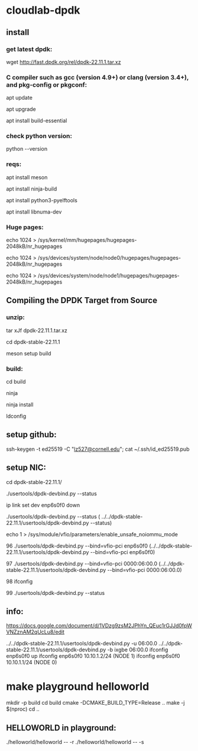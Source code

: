 # cloudlab-dpdk

## install

### get latest dpdk:
wget http://fast.dpdk.org/rel/dpdk-22.11.1.tar.xz

### C compiler such as gcc (version 4.9+) or clang (version 3.4+), and pkg-config or pkgconf:
apt update

apt upgrade

apt install build-essential

### check python version:
python --version

### reqs:
apt install meson

apt install ninja-build

apt install python3-pyelftools

apt install libnuma-dev

### Huge pages:
echo 1024 > /sys/kernel/mm/hugepages/hugepages-2048kB/nr_hugepages

echo 1024 > /sys/devices/system/node/node0/hugepages/hugepages-2048kB/nr_hugepages

echo 1024 > /sys/devices/system/node/node1/hugepages/hugepages-2048kB/nr_hugepages

## Compiling the DPDK Target from Source
### unzip:
tar xJf dpdk-22.11.1.tar.xz

cd dpdk-stable-22.11.1

meson setup build

### build:
cd build

ninja

ninja install




ldconfig

## setup github:
ssh-keygen -t ed25519 -C "lz527@cornell.edu";
cat ~/.ssh/id_ed25519.pub

## setup NIC:
 cd dpdk-stable-22.11.1/

   ./usertools/dpdk-devbind.py --status

   ip link set dev enp6s0f0 down
   
   ./usertools/dpdk-devbind.py --status ( ../../dpdk-stable-22.11.1/usertools/dpdk-devbind.py --status)
   
   echo 1 > /sys/module/vfio/parameters/enable_unsafe_noiommu_mode
   
   96  ./usertools/dpdk-devbind.py --bind=vfio-pci enp6s0f0 (../../dpdk-stable-22.11.1/usertools/dpdk-devbind.py --bind=vfio-pci enp6s0f0)
   
   97  ./usertools/dpdk-devbind.py --bind=vfio-pci 0000:06:00.0 (../../dpdk-stable-22.11.1/usertools/dpdk-devbind.py --bind=vfio-pci 0000:06:00.0)
   
   98  ifconfig
   
   99  ./usertools/dpdk-devbind.py --status
   
   ## info:
   https://docs.google.com/document/d/1VDzg9zsM2JPhYn_QEuc1rGJJd0fpWVNZznAM2qUcLu8/edit
   
../../dpdk-stable-22.11.1/usertools/dpdk-devbind.py -u 06:00.0
../../dpdk-stable-22.11.1/usertools/dpdk-devbind.py -b ixgbe 06:00.0
 ifconfig enp6s0f0 up
 ifconfig enp6s0f0 10.10.1.2/24 (NODE 1)
  ifconfig enp6s0f0 10.10.1.1/24 (NODE 0)

   
# make playground helloworld
   
mkdir -p build
cd build
cmake -DCMAKE_BUILD_TYPE=Release ..
make -j $(nproc)
cd ..

   ## HELLOWORLD in playground:
   ./helloworld/helloworld -- -r
   ./helloworld/helloworld -- -s
